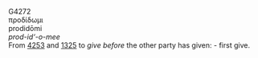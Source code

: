 <body>
  <p>G4272<br>  προδίδωμι  <br> prodidōmi  <br><i>prod-id‘-o-mee </i><br>From <a href="g4253.htm">4253</a> and <a href="g1325.htm">1325</a>  to <i>give</i> <i>before</i> the other party has given: - first give.<br></p>
 </body>